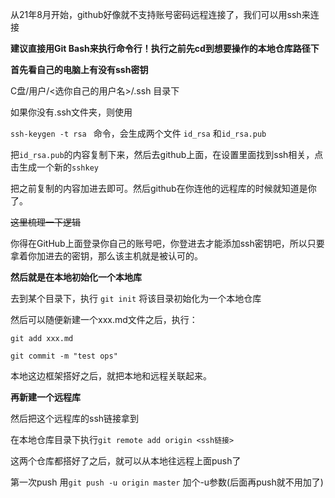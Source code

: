 从21年8月开始，github好像就不支持账号密码远程连接了，我们可以用ssh来连接



**建议直接用Git Bash来执行命令行！执行之前先cd到想要操作的本地仓库路径下**



**首先看自己的电脑上有没有ssh密钥**

C盘/用户/<选你自己的用户名>/.ssh  目录下

如果你没有.ssh文件夹，则使用

`ssh-keygen -t rsa ` 命令，会生成两个文件 `id_rsa`  和`id_rsa.pub`

把`id_rsa.pub`的内容复制下来，然后去github上面，在设置里面找到ssh相关，点击生成一个新的`sshkey`

把之前复制的内容加进去即可。然后github在你连他的远程库的时候就知道是你了。

~~这里梳理一下逻辑~~

你得在GitHub上面登录你自己的账号吧，你登进去才能添加ssh密钥吧，所以只要拿着你加进去的密钥，那么该主机就是被认可的。



**然后就是在本地初始化一个本地库**

去到某个目录下，执行 `git init` 将该目录初始化为一个本地仓库

然后可以随便新建一个xxx.md文件之后，执行：

`git add xxx.md `

`git commit -m "test ops"`

本地这边框架搭好之后，就把本地和远程关联起来。



**再新建一个远程库**

然后把这个远程库的ssh链接拿到

在本地仓库目录下执行`git remote add origin <ssh链接>`



这两个仓库都搭好了之后，就可以从本地往远程上面push了

第一次push 用`git push -u origin master`  加个-u参数(后面再push就不用加了)

